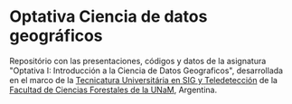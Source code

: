 # Optativa Ciencia de datos geográficos

Repositório con las presentaciones, códigos y datos de la asignatura "Optativa I: Introducción a la Ciencia de Datos Geograficos", desarrollada en el marco de la [Tecnicatura Universitária en SIG y Teledetección](https://www.facfor.unam.edu.ar/carreras/tec-univ-sist-infor-geo-tele/) de la [Facultad de Ciencias Forestales de la UNaM](https://www.facfor.unam.edu.ar/), Argentina.


